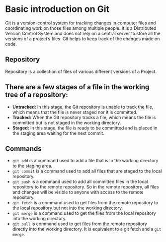 # Basic introduction on Git
Git is a version-control system for tracking changes in computer files and coordinating work on those files among multiple people. It is a Distributed Version Control System and does not rely on a central server to store all the versions of a project’s files. Git helps to keep track of the changes made on code.

## Repository
Repository is a collection of files of various different versions of a Project. 

## There are a few stages of a file in the working tree of a repository:
* **Untracked:** In this stage, the Git repository is unable to track the file, which means that the file is never staged nor it is committed.
* **Tracked:** When the Git repository tracks a file, which means the file is committed but is not staged in the working directory.
* **Staged:** In this stage, the file is ready to be committed and is placed in the staging area waiting for the next commit.

## Commands
* `git add` is a command used to add a file that is in the working directory to the staging area.
* `git commit` is a command used to add all files that are staged to the local repository.
* `git push` is a command used to add all committed files in the local repository to the remote repository. So in the remote repository, all files and changes will be visible to anyone with access to the remote repository.
* `git fetch` is a command used to get files from the remote repository to the local repository but not into the working directory.
* `git merge` is a command used to get the files from the local repository into the working directory.
* `git pull` is command used to get files from the remote repository directly into the working directory. It is equivalent to a git fetch and a `git merge`.
